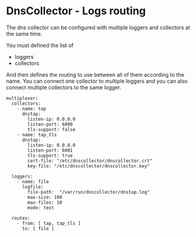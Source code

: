 # DnsCollector - Logs routing

The dns collector can be configured with multiple loggers and collectors at the same time.

You must defined the list of 
- loggers
- collectors 

And then defines the routing to use between all of them according to the name.
You can connect one collector to multiple loggers and you can also
connect multiple collectors to the same logger.

```
multiplexer:
  collectors:
    - name: tap
      dnstap:
        listen-ip: 0.0.0.0
        listen-port: 6000
        tls-support: false
    - name: tap_tls
      dnstap:
        listen-ip: 0.0.0.0
        listen-port: 6001
        tls-support: true
        cert-file: "/etc/dnscollector/dnscollector.crt"
        key-file: "/etc/dnscollector/dnscollector.key"

  loggers:
    - name: file
      logfile:
        file-path:  "/var/run/dnscollector/dnstap.log"
        max-size: 100
        max-files: 10
        mode: text

  routes:
    - from: [ tap, tap_tls ]
      to: [ file ]
```

